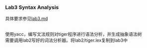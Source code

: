 ### Lab3 Syntax Analysis  
具体要求参见[lab3.md](./lab3.md)   
&emsp;  
  
使用yacc，编写文法规则对tiger程序进行语法分析，并生成抽象语法树  
需要调用lab2写好的词法分析器。将lab2/tiger.lex复制到lab3中  
